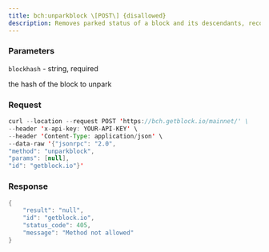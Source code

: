 ```yaml
---
title: bch:unparkblock \[POST\] {disallowed}
description: Removes parked status of a block and its descendants, reconsider themfor activation.This can be used to undo the effects of parkblock.
---
```


### Parameters


`blockhash` - string, required

the hash of the block to unpark

### Request

``` java
curl --location --request POST 'https://bch.getblock.io/mainnet/' \
--header 'x-api-key: YOUR-API-KEY' \
--header 'Content-Type: application/json' \
--data-raw '{"jsonrpc": "2.0",
"method": "unparkblock",
"params": [null],
"id": "getblock.io"}'
```

###  Response

``` java
{
    "result": "null",
    "id": "getblock.io",
    "status_code": 405,
    "message": "Method not allowed"
}
```

